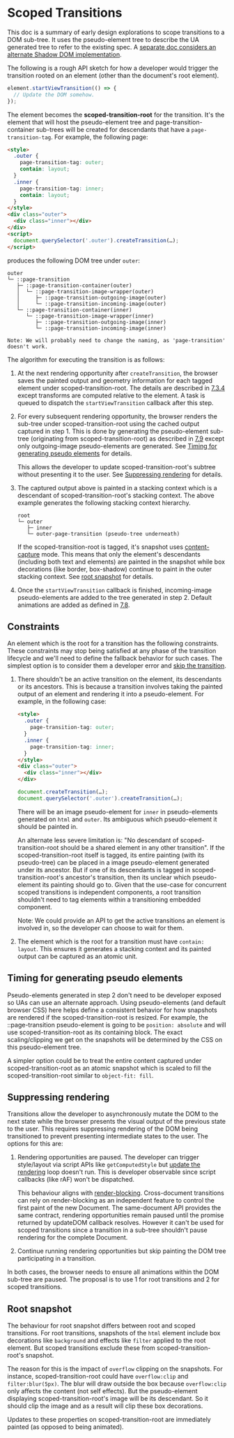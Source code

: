 # Scoped Transitions

This doc is a summary of early design explorations to scope transitions to a DOM sub-tree. It uses the pseudo-element tree to describe the UA generated tree to refer to the existing spec. A [separate doc considers an alternate Shadow DOM implementation](https://docs.google.com/document/d/1kW4maYe-Zqi8MIkuzvXraIkfx3XF-9hkKDXYWoxzQFA/edit?usp=sharing).

The following is a rough API sketch for how a developer would trigger the transition rooted on an element (other than the document's root element).

```js
element.startViewTransition(() => {
  // Update the DOM somehow.
});
```

The element becomes the **scoped-transition-root** for the transition. It's the element that will host the pseudo-element tree and page-transition-container sub-trees will be created for descendants that have a `page-transition-tag`. For example, the following page:

```html
<style>
  .outer {
    page-transition-tag: outer;
    contain: layout;
  }
  .inner {
    page-transition-tag: inner;
    contain: layout;
  }
</style>
<div class="outer">
  <div class="inner"></div>
</div>
<script>
  document.querySelector('.outer').createTransition(…);
</script>
```

produces the following DOM tree under `outer`:

```
outer
└─ ::page-transition
   ├─ ::page-transition-container(outer)
   │  └─ ::page-transition-image-wrapper(outer)
   │     ├─ ::page-transition-outgoing-image(outer)
   │     └─ ::page-transition-incoming-image(outer)
   └─ ::page-transition-container(inner)
      └─ ::page-transition-image-wrapper(inner)
         ├─ ::page-transition-outgoing-image(inner)
         └─ ::page-transition-incoming-image(inner)

Note: We will probably need to change the naming, as 'page-transition' doesn't work.
```

The algorithm for executing the transition is as follows:

1. At the next rendering opportunity after `createTransition`, the browser saves the painted output and geometry information for each tagged element under scoped-transition-root. The details are described in [7.3.4](https://drafts.csswg.org/css-shared-element-transitions-1/#perform-an-outgoing-capture-algorithm) except transforms are computed relative to the element. A task is queued to dispatch the `startViewTransition` callback after this step.

2. For every subsequent rendering opportunity, the browser renders the sub-tree under scoped-transition-root using the cached output captured in step 1. This is done by generating the pseudo-element sub-tree (originating from scoped-transition-root) as described in [7.9](https://drafts.csswg.org/css-shared-element-transitions-1/#create-transition-pseudo-elements-algorithm) except only outgoing-image pseudo-elements are generated. See [Timing for generating pseudo elements](#timing-for-generating-pseudo-elements) for details.

   This allows the developer to update scoped-transition-root's subtree without presenting it to the user. See [Suppressing rendering](#suppressing-rendering) for details.

3. The captured output above is painted in a stacking context which is a descendant of scoped-transition-root's stacking context. The above example generates the following stacking context hierarchy.

   ```
   root
   └─ outer
      ├─ inner
      └─ outer-page-transition (pseudo-tree underneath)
   ```

   If the scoped-transition-root is tagged, it's snapshot uses [content-capture](https://github.com/WICG/shared-element-transitions/blob/main/explainer.md#more-granular-style-capture) mode. This means that only the element's descendants (including both text and elements) are painted in the snapshot while box decorations (like border, box-shadow) continue to paint in the outer stacking context. See [root snapshot](#root-snapshot) for details.

4. Once the `startViewTransition` callback is finished, incoming-image pseudo-elements are added to the tree generated in step 2. Default animations are added as defined in [7.8](https://drafts.csswg.org/css-shared-element-transitions-1/#animate-a-page-transition-algorithm).

## Constraints

An element which is the root for a transition has the following constraints. These constraints may stop being satisfied at any phase of the transition lifecycle and we'll need to define the fallback behavior for such cases. The simplest option is to consider them a developer error and [skip the transition](https://drafts.csswg.org/css-shared-element-transitions-1/#skip-the-page-transition).

1. There shouldn't be an active transition on the element, its descendants or its ancestors. This is because a transition involves taking the painted output of an element and rendering it into a pseudo-element. For example, in the following case:

   ```html
   <style>
     .outer {
       page-transition-tag: outer;
     }
     .inner {
       page-transition-tag: inner;
     }
   </style>
   <div class="outer">
     <div class="inner"></div>
   </div>
   ```

   ```js
   document.createTransition(…);
   document.querySelector('.outer').createTransition(…);
   ```

   There will be an image pseudo-element for `inner` in pseudo-elements generated on `html` and `outer`. Its ambiguous which pseudo-element it should be painted in.
   
   An alternate less severe limitation is: "No descendant of scoped-transition-root should be a shared element in any other transition". If the scoped-transition-root itself is tagged, its entire painting (with its pseudo-tree) can be placed in a image pseudo-element generated under its ancestor. But if one of its descendants is tagged in scoped-transition-root's ancestor's transition, then its unclear which pseudo-element its painting should go to. Given that the use-case for concurrent scoped transitions is independent components, a root transition shouldn't need to tag elements within a transitioning embedded component.

   Note: We could provide an API to get the active transitions an element is involved in, so the developer can choose to wait for them.

2. The element which is the root for a transition must have `contain: layout`. This ensures it generates a stacking context and its painted output can be captured as an atomic unit.

## Timing for generating pseudo elements

Pseudo-elements generated in step 2 don't need to be developer exposed so UAs can use an alternate approach. Using pseudo-elements (and default browser CSS) here helps define a consistent behavior for how snapshots are rendered if the scoped-transition-root is resized. For example, the ::page-transition pseudo-element is going to be `position: absolute` and will use scoped-transition-root as its containing block. The exact scaling/clipping we get on the snapshots will be determined by the CSS on this pseudo-element tree.

A simpler option could be to treat the entire content captured under scoped-transition-root as an atomic snapshot which is scaled to fill the scoped-transition-root similar to `object-fit: fill`.

## Suppressing rendering

Transitions allow the developer to asynchronously mutate the DOM to the next state while the browser presents the visual output of the previous state to the user. This requires suppressing rendering of the DOM being transitioned to prevent presenting intermediate states to the user. The options for this are:

1. Rendering opportunities are paused. The developer can trigger style/layout via script APIs like `getComputedStyle` but [update the rendering](https://html.spec.whatwg.org/multipage/webappapis.html#update-the-rendering) loop doesn't run. This is developer observable since script callbacks (like rAF) won't be dispatched.

   This behaviour aligns with [render-blocking](https://html.spec.whatwg.org/multipage/dom.html#render-blocking-mechanism). Cross-document transitions can rely on render-blocking as an independent feature to control the first paint of the new Document. The same-document API provides the same contract, rendering opportunities remain paused until the promise returned by updateDOM callback resolves. However it can't be used for scoped transitions since a transition in a sub-tree shouldn't pause rendering for the complete Document.
  
2. Continue running rendering opportunities but skip painting the DOM tree participating in a transition.

In both cases, the browser needs to ensure all animations within the DOM sub-tree are paused. The proposal is to use 1 for root transitions and 2 for scoped transitions.

## Root snapshot

The behaviour for root snapshot differs between root and scoped transitions. For root transitions, snapshots of the `html` element include box decorations like `background` and effects like `filter` applied to the root element. But scoped transitions exclude these from scoped-transition-root's snapshot.

The reason for this is the impact of `overflow` clipping on the snapshots. For instance, scoped-transition-root could have `overflow:clip` and `filter:blur(5px)`. The blur will draw outside the box because `overflow:clip` only affects the content (not self effects). But the pseudo-element displaying scoped-transition-root's image will be its descendant. So it should clip the image and as a result will clip these box decorations.

Updates to these properties on scoped-transition-root are immediately painted (as opposed to being animated).

